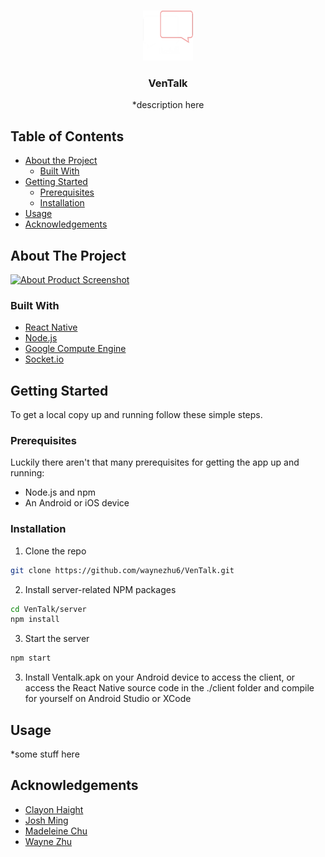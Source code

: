 <!-- PROJECT LOGO -->
<br />
<p align="center">
  <a href="https://github.com/github_username/repo_name">
    <img src="logowhite.png" alt="Logo" width="80" height="80">
  </a>

  <h3 align="center">VenTalk</h3>

  <p align="center">
    *description here
    <br />
  </p>
</p>



<!-- TABLE OF CONTENTS -->
## Table of Contents

* [About the Project](#about-the-project)
  * [Built With](#built-with)
* [Getting Started](#getting-started)
  * [Prerequisites](#prerequisites)
  * [Installation](#installation)
* [Usage](#usage)
* [Acknowledgements](#acknowledgements)



<!-- ABOUT THE PROJECT -->
## About The Project

[![About Product Screenshot][product-screenshot]](https://example.com)


### Built With

* [React Native](https://reactnative.dev/)
* [Node.js](https://nodejs.org/en/)
* [Google Compute Engine](https://cloud.google.com/)
* [Socket.io](https://socket.io/)


<!-- GETTING STARTED -->
## Getting Started

To get a local copy up and running follow these simple steps.

### Prerequisites

Luckily there aren't that many prerequisites for getting the app up and running:
* Node.js and npm
* An Android or iOS device

### Installation

1. Clone the repo
```sh
git clone https://github.com/waynezhu6/VenTalk.git
```
2. Install server-related NPM packages
```sh
cd VenTalk/server
npm install
```
3. Start the server
```sh
npm start
```
3. Install Ventalk.apk on your Android device to access the client, or access the React Native source code in the ./client folder and compile for yourself on Android Studio or XCode


<!-- USAGE EXAMPLES -->
## Usage

*some stuff here


<!-- ACKNOWLEDGEMENTS -->
## Acknowledgements

* [Clayon Haight](https://clayhaight.ca)
* [Josh Ming]()
* [Madeleine Chu]()
* [Wayne Zhu](https://waynezhu.ca)


<!-- MARKDOWN LINKS & IMAGES -->
<!-- https://www.markdownguide.org/basic-syntax/#reference-style-links -->
[contributors-shield]: https://img.shields.io/github/contributors/github_username/repo.svg?style=flat-square
[contributors-url]: https://github.com/github_username/repo/graphs/contributors
[forks-shield]: https://img.shields.io/github/forks/github_username/repo.svg?style=flat-square
[forks-url]: https://github.com/github_username/repo/network/members
[stars-shield]: https://img.shields.io/github/stars/github_username/repo.svg?style=flat-square
[stars-url]: https://github.com/github_username/repo/stargazers
[issues-shield]: https://img.shields.io/github/issues/github_username/repo.svg?style=flat-square
[issues-url]: https://github.com/github_username/repo/issues
[license-shield]: https://img.shields.io/github/license/github_username/repo.svg?style=flat-square
[license-url]: https://github.com/github_username/repo/blob/master/LICENSE.txt
[linkedin-shield]: https://img.shields.io/badge/-LinkedIn-black.svg?style=flat-square&logo=linkedin&colorB=555
[linkedin-url]: https://linkedin.com/in/github_username
[product-screenshot]: images/screenshot.png
